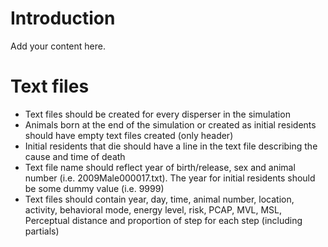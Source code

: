 # Introduction #

Add your content here.


# Text files #

  * Text files should be created for every disperser in the simulation
  * Animals born at the end of the simulation or created as initial residents should have empty text files created (only header)
  * Initial residents that die should have a line in the text file describing the cause and time of death
  * Text file name should reflect year of birth/release, sex and animal number (i.e. 2009Male000017.txt). The year for initial residents should be some dummy value (i.e. 9999)
  * Text files should contain year, day, time, animal number, location, activity, behavioral mode, energy level, risk, PCAP, MVL, MSL, Perceptual distance and proportion of step for each step (including partials)